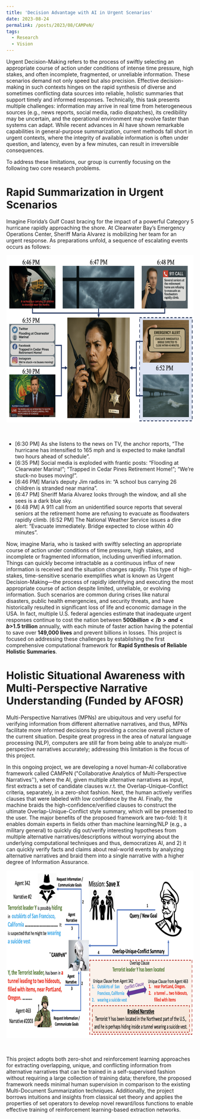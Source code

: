```yaml
---
title: 'Decision Advantage with AI in Urgent Scenarios'
date: 2023-08-24
permalink: /posts/2023/08/CAMPeN/
tags:
  - Research
  - Vision
---
```


Urgent Decision-Making refers to the process of swiftly selecting an appropriate course of action under conditions of intense time pressure, high stakes, and often incomplete, fragmented, or unreliable information. These scenarios demand not only speed but also precision. Effective decision-making in such contexts hinges on the rapid synthesis of diverse and sometimes conflicting data sources into reliable, holistic summaries that support timely and informed responses. Technically, this task presents multiple challenges: information may arrive in real time from heterogeneous sources (e.g., news reports, social media, radio dispatches), its credibility may be uncertain, and the operational environment may evolve faster than systems can adapt. While recent advances in AI have shown remarkable capabilities in general-purpose summarization, current methods fall short in urgent contexts, where the integrity of available information is often under question, and latency, even by a few minutes, can result in irreversible consequences.

To address these limitations, our group is currently focusing on the following two core research problems.


Rapid Summarization in Urgent Scenarios
======
Imagine Florida’s Gulf Coast bracing for the impact of a powerful Category 5 hurricane rapidly approaching the shore. At Clearwater Bay’s Emergency Operations Center, Sheriff Maria Alvarez is mobilizing her team for an urgent response. As preparations unfold, a sequence of escalating events occurs as follows:

<center>
  <div style='display: flex; justify-content: center;'><img src='/images/Rapid.png' alt='Image not Loading' style='height:450px;' align='middle'></div><br>
</center>
<br>

- [6:30 PM] As she listens to the news on TV, the anchor reports, “The hurricane has intensified to 165
mph and is expected to make landfall two hours ahead of schedule”.
- [6:35 PM] Social media is exploded with frantic posts: “Flooding at Clearwater Marina!”; “Trapped in
Cedar Pines Retirement Home!”; “We’re stuck-no buses moving!”.
- [6:46 PM] Maria’s deputy Jim radios in: “A school bus carrying 26 children is stranded near marina”.
- [6:47 PM] Sheriff Maria Alvarez looks through the window, and all she sees is a dark blue sky.
- [6:48 PM] A 911 call from an unidentified source reports that several seniors at the retirement home are
refusing to evacuate as floodwaters rapidly climb.
[6:52 PM] The National Weather Service issues a dire alert: “Evacuate immediately. Bridge expected to
close within 40 minutes”.

Now, imagine Maria, who is tasked with swiftly selecting an appropriate course of action under conditions of time pressure, high stakes, and incomplete or fragmented information, including unverified information. Things can quickly become intractable as a continuous influx of new information is received and the situation changes rapidly. This type of high-stakes, time-sensitive scenario exemplifies what is known as Urgent Decision-Making—the process of rapidly identifying and executing the most appropriate course of action despite limited, unreliable, or evolving information. Such scenarios are common during crises like natural disasters, public health emergencies, and security threats, and have historically resulted in significant loss of life and economic damage in the USA. In fact, multiple U.S. federal agencies estimate that inadequate urgent responses continue to cost the nation between <b>$500 billion</b> and <b>$1.5 trillion</b> annually, with each minute of faster action having the potential to save over <b>149,000 lives</b> and prevent billions in losses. This project is focused on addressing these challenges by establishing the first comprehensive computational framework for <b>Rapid Synthesis of Reliable Holistic Summaries</b>.


Holistic Situational Awareness with Multi-Perspective Narrative Understanding (Funded by AFOSR)
======
Multi-Perspective Narratives (MPNs) are ubiquitous and very useful for verifying information from different alternative narratives, and thus, MPNs facilitate more informed decisions by providing a concise overall picture of the current situation. Despite great progress in the area of natural language processing (NLP), computers are still far from being able to analyze multi-perspective narratives accurately; addressing this limitation is the focus of this project.

In this ongoing project, we are developing a novel human-AI collaborative framework called CAMPeN ("Collaborative Analytics of Multi-Perspective Narratives''), where the AI, given multiple alternative narratives as input, first extracts a set of candidate clauses w.r.t. the Overlap-Unique-Conflict criteria, separately, in a zero-shot fashion. Next, the human actively verifies clauses that were labeled with low confidence by the AI. Finally, the machine braids the high-confidence/verified clauses to construct the ultimate Overlap-Unique-Conflict style summary, which will be presented to the user. The major benefits of the proposed framework are two-fold: 1) it enables domain experts in fields other than machine learning/NLP (e.g., a military general) to quickly dig out/verify interesting hypotheses from multiple alternative narratives/descriptions without worrying about the underlying computational techniques and thus, democratizes AI, and 2) it can quickly verify facts and claims about real-world events by analyzing alternative narratives and braid them into a single narrative with a higher degree of Information Assurance.

<center>
  <div style='display: flex; justify-content: center;'><img src='/images/CAMPeN.png' alt='Image not Loading' style='height:450px;' align='middle'></div><br>
</center>
<br>

This project adopts both zero-shot and reinforcement learning approaches for extracting overlapping, unique, and conflicting information from alternative narratives that can be trained in a self-supervised fashion without requiring a large collection of training data; therefore, the proposed framework needs minimal human supervision in comparison to the existing Multi-Document Summarization techniques. Additionally, the project borrows intuitions and insights from classical set theory and applies the properties of set operators to develop novel reward/loss functions to enable effective training of reinforcement learning-based extraction networks.
